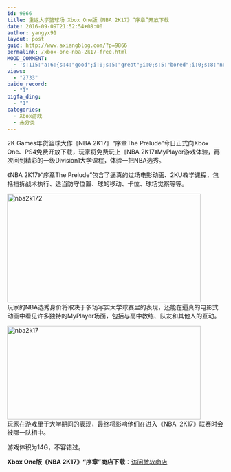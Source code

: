 ```yaml
---
id: 9866
title: 重返大学篮球场 Xbox One版《NBA 2K17》“序章”开放下载
date: 2016-09-09T21:52:54+08:00
author: yangyx91
layout: post
guid: http://www.axiangblog.com/?p=9866
permalink: /xbox-one-nba-2k17-free.html
MOOD_COMMENT:
  - 's:115:"a:6:{s:4:"good";i:0;s:5:"great";i:0;s:5:"bored";i:0;s:8:"nonsense";i:0;s:13:"notunderstand";i:0;s:7:"passing";i:0;}";'
views:
  - "2733"
baidu_record:
  - "1"
bigfa_ding:
  - "1"
categories:
  - Xbox游戏
  - 未分类
---
```

2K Games年货篮球大作《NBA 2K17》“序章The Prelude”今日正式向Xbox One、PS4免费开放下载，玩家将免费玩上《NBA 2K17》MyPlayer游戏体验，再次回到精彩的一级Division1大学课程，体验一把NBA选秀。

《NBA 2K17》“序章The Prelude”包含了逼真的过场电影动画、2KU教学课程，包括挡拆战术执行、适当防守位置、球的移动、卡位、球场觉察等等。

<a href="http://www.axiangblog.com/xbox-one-nba-2k17-free.html/nba2k172" rel="attachment wp-att-9868" target="_blank"  rel="nofollow" ><img loading="lazy" class="aligncenter size-full wp-image-9868" src="http://www.axiangblog.com/wp-content/uploads/2016/09/nba2k172.jpg" alt="nba2k172" width="450" height="253" /></a>  
玩家的NBA选秀身价将取决于多场写实大学球赛里的表现，还能在逼真的电影式动画中看见许多独特的MyPlayer场面，包括与高中教练、队友和其他人的互动。

<a href="http://www.axiangblog.com/xbox-one-nba-2k17-free.html/nba2k17" rel="attachment wp-att-9867" target="_blank"  rel="nofollow" ><img loading="lazy" class="aligncenter size-full wp-image-9867" src="http://www.axiangblog.com/wp-content/uploads/2016/09/nba2k17.jpg" alt="nba2k17" width="450" height="217" /></a>  
玩家在游戏里于大学期间的表现，最终将影响他们在进入《NBA  2K17》联赛时会被哪一队相中。

游戏体积为14G，不容错过。

**Xbox One版《NBA 2K17》“序章”商店下载**：<a href="https://www.microsoft.com/zh-hk/store/p/nba-2k17-the-prelude/bvz9699px4nq" target="_blank"  rel="nofollow" >访问微软商店</a>